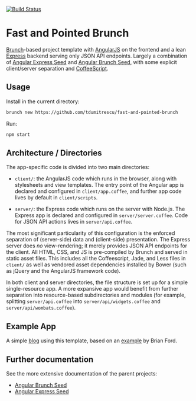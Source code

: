 [![Build Status](https://travis-ci.org/tdumitrescu/fast-and-pointed-brunch.png?branch=master)](https://travis-ci.org/tdumitrescu/fast-and-pointed-brunch)

# Fast and Pointed Brunch

[Brunch](http://brunch.io/)-based project template with [AngularJS](http://angularjs.org) on the frontend and a lean [Express](http://expressjs.com) backend serving only JSON API endpoints. Largely a combination of [Angular Express Seed](https://github.com/btford/angular-express-seed) and [Angular Brunch Seed](https://github.com/scotch/angular-brunch-seed), with some explicit client/server separation and [CoffeeScript](http://coffeescript.org).

## Usage

Install in the current directory:
```sh
brunch new https://github.com/tdumitrescu/fast-and-pointed-brunch
```

Run:
```sh
npm start
```

## Architecture / Directories

The app-specific code is divided into two main directories:
- `client/`: the AngularJS code which runs in the browser, along with stylesheets and view templates. The entry point of the Angular app is declared and configured in `client/app.coffee`, and further app code lives by default in `client/scripts`.

- `server/`: the Express code which runs on the server with Node.js. The Express app is declared and configured in `server/server.coffee`. Code for JSON API actions lives in `server/api.coffee`.

The most significant particularity of this configuration is the enforced separation of (server-side) data and (client-side) presentation. The Express server does *no* view-rendering; it merely provides JSON API endpoints for the client. All HTML, CSS, and JS is pre-compiled by Brunch and served in static asset files. This includes all the Coffeescript, Jade, and Less files in `client/` as well as vendored asset dependencies installed by Bower (such as jQuery and the AngularJS framework code).

In both client and server directories, the file structure is set up for a simple single-resource app. A more expansive app would benefit from further separation into resource-based subdirectories and modules (for example, splitting `server/api.coffee` into `server/api/widgets.coffee` and `server/api/wombats.coffee`).

## Example App

A simple [blog](https://github.com/tdumitrescu/angular-express-coffee-blog) using this template, based on an [example](https://github.com/btford/angular-express-blog) by Brian Ford.

## Further documentation

See the more extensive documentation of the parent projects:
- [Angular Brunch Seed](https://github.com/scotch/angular-brunch-seed)
- [Angular Express Seed](https://github.com/btford/angular-express-seed)

